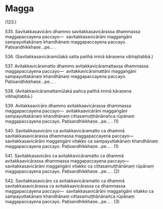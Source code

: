 # Magga

(123.)

535\. Savitakkasavicāro dhammo savitakkasavicārassa dhammassa maggapaccayena paccayo—  savitakkasavicārāni maggaṅgāni sampayuttakānaṃ khandhānaṃ maggapaccayena paccayo. Paṭisandhikkhaṇe…pe… .

536\. (Savitakkasavicāramūlakā satta pañhā iminā kāraṇena vibhajitabbā.)

537\. Avitakkavicāramatto dhammo avitakkavicāramattassa dhammassa maggapaccayena paccayo—  avitakkavicāramattāni maggaṅgāni sampayuttakānaṃ khandhānaṃ maggapaccayena paccayo. Paṭisandhikkhaṇe…pe… .

538\. (Avitakkavicāramattamūlakā pañca pañhā iminā kāraṇena vibhajitabbā.)

539\. Avitakkaavicāro dhammo avitakkaavicārassa dhammassa maggapaccayena paccayo—  avitakkaavicārāni maggaṅgāni sampayuttakānaṃ khandhānaṃ cittasamuṭṭhānānañca rūpānaṃ maggapaccayena paccayo. Paṭisandhikkhaṇe…pe… . (1)

540\. Savitakkasavicāro ca avitakkavicāramatto ca dhammā savitakkasavicārassa dhammassa maggapaccayena paccayo—  savitakkasavicārāni maggaṅgāni vitakko ca sampayuttakānaṃ khandhānaṃ maggapaccayena paccayo. Paṭisandhikkhaṇe…pe… . (1)

541\. Savitakkasavicāro ca avitakkavicāramatto ca dhammā avitakkaavicārassa dhammassa maggapaccayena paccayo—  savitakkasavicārāni maggaṅgāni vitakko ca cittasamuṭṭhānānaṃ rūpānaṃ maggapaccayena paccayo. Paṭisandhikkhaṇe…pe… . (2)

542\. Savitakkasavicāro ca avitakkavicāramatto ca dhammā savitakkasavicārassa ca avitakkaavicārassa ca dhammassa maggapaccayena paccayo—  savitakkasavicārāni maggaṅgāni vitakko ca sampayuttakānaṃ khandhānaṃ cittasamuṭṭhānānañca rūpānaṃ maggapaccayena paccayo. Paṭisandhikkhaṇe…pe… . (3)

